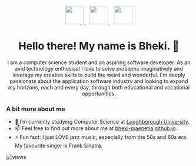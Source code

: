 <p align="center">
  <a href="https://www.linkedin.com/in/bheki-maenetja-350a95192/">
    <img src="https://simpleicons.org/icons/linkedin.svg" height="50px" width="50px" ></img>
  </a>
  &nbsp;&nbsp;
  <a href="mailto:bhekimaenetja@gmail.com">
    <img src="https://simpleicons.org/icons/gmail.svg" height="50px" width="50px"></img>
  </a>
  &nbsp;&nbsp;
  <a href="https://twitter.com/bheki_maenetja">
    <img src="https://simpleicons.org/icons/twitter.svg" height="50px" width="50px"></img>
  </a>
</p>


<h1 align="center">Hello there! My name is Bheki. 👋</h1>

<p align="center">
  I am a computer science student and an aspiring software developer. As an avid technology enthusiast I love to solve problems imaginatively and leverage my creative skills to build the weird and wonderful. I'm deeply passionate about the application software industry and looking to expand my horizons, each and every day, through both educational and vocational opportunities.
</p>

### A bit more about me

- 🌱 I’m currently studying Computer Science at [Loughborough University](https://www.lboro.ac.uk/).
- 📫 Feel free to find out more about me at [bheki-maenetja.github.io](http://bheki-maenetja.github.io/).
- ⚡ Fun fact: I just LOVE jazz music; especially from the 50s and 60s era. My favourite singer is Frank Sinatra.

<!-- [![Top Langs](https://github-readme-stats.vercel.app/api/top-langs/?username=bheki-maenetja&langs_count=10&layout=compact&hide=mathematica,hlsl,shaderlab,c%23)](https://github.com/bheki-maenetja/github-readme-stats)
&nbsp;&nbsp;
![Bheki's github stats](https://github-readme-stats.vercel.app/api?username=bheki-maenetja&show_icons=true)
&nbsp; -->
<p align="left"> 
    <img src="https://komarev.com/ghpvc/?username=bheki-maenetja&color=blue&style=flat-square&label=Profile+Views" alt="views" /> 
</p>



